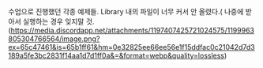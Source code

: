 수업으로 진행했던 각종 예제들.
Library 내의 파일이 너무 커서 안 올렸다.( 나중에 받아서 실행하는 경우 잊지말 것.
(https://media.discordapp.net/attachments/1197407425721024575/1199963805304766564/image.png?ex=65c47461&is=65b1ff61&hm=0e32825ee66ee56e1f15ddfac0c21042d7d3189a5fe3bc2831f14aa1d7d1ff0a&=&format=webp&quality=lossless)
